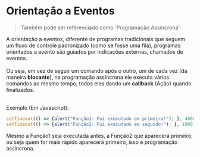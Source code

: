 # Orientação a Eventos

> Também pode ser referenciado como 'Programação Assíncrona'

A orientação a eventos, diferente de programas tradicionais que seguem um fluxo de controle padronizado (como se fosse uma fila),  programas orientados a evento são guiados por indicações externas, chamados de eventos.<br><br> Ou seja, em vez de seguir um comando após o outro, um de cada vez (da maneira **blocante**), na programação assíncrona ele executa vários comandos ao mesmo tempo, todos eles dando um **callback** (Ação) quando finalizados.<br><br>

Exemplo (Em Javascript):

```javascript
setTimeout(() => {alert("Função1: Fui executado em primeiro!"); }, 4000); 
setTimeout(() => {alert("Função2: Fui executado em segundo!"); }, 1000); 
```

Mesmo a Função1 seja executada antes, a Função2 que aparecerá primeiro, ou seja quem for mais rápido aparecerá primeiro, isso é programação assíncrona.<br><br>